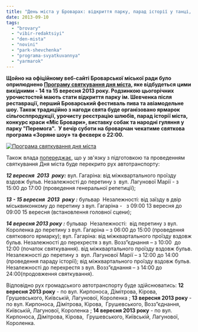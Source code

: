 ```yaml
---
title: "День міста у Броварах: відкриття парку, парад історії у танці, фестиваль пива та авіамодельне шоу"
date: 2013-09-10
tags: 
  - "brovary"
  - "vibir-redaktsiyi"
  - "den-mista"
  - "novini"
  - "park-shevchenka"
  - "programa-svyatkuvannya"
  - "yarmarok"
---
```


**Щойно на офіційному веб-сайті Броварської міської ради було оприлюднено [Програму святкування дня міста](http://docs.pravo-znaty.org.ua/p8985/10.09.2013), яке відбудеться цими вихідними - 14 та 15 вересня 2013 року. Родзинкою цьогорічних урочистостей мають стати відкриття парку ім. Шевченка після реставрації, перший Броварський фестиваль пива та авіамодельне шоу. Також традиційно з нагоди свята буде організовано ярмарок сільгосппродукції, урочисту реєстрацію шлюбів, парад історії міста, конкурс краси «Міс Бровари», виставку собак та народні гуляння у парку "Перемога".  У вечір суботи на броварчан чекатиме святкова програма «Зоряне шоу» та феєверк о 22:00.**

[![Програма святкування дня міста](https://mpz.brovary.org/wp-content/uploads/2013/09/Programa-svyatkuvannya-dnya-mista.jpg)](https://mpz.brovary.org/wp-content/uploads/2013/09/Programa-svyatkuvannya-dnya-mista.jpg)

Також влада [попереджає](http://brovary.kiev.ua/perekrittya-vulits-mіsta-12-15-veresnya-2013-roku), що у зв'язку з підготовкою та проведенням святкування Дня міста буде перекрито рух автотранспорту:

_**12 вересня  2013  року:**_ вул. Гагаріна: від міжквартального проїзду вздовж бульв. Незалежності до перетину з  вул. Лагунової Марії - з 15:00 до 17:00 (проведення генеральної репетиції);

_**13 - 15 вересня  2013  року :**_ бульвар  Незалежності: від заїзду в двір міськвиконкому до перетину з вул. Гагаріна -   з 09:00 13 вересня до 09:00 15 вересня (встановлення головної сцени);

_**14 вересня 2013 року :**_ бульвар  Незалежності:  від перетину з вул. Короленка до перетину з вул. Гагаріна – з 06:00 до 15:00 (проведення святкового ярмарку); вул. Гагаріна: від міжквартального проїзду вздовж бульв. Незалежності до перехрестя з вул. Возз”єднання – з 10:00  до 12:00 (початок святкування). від міжквартального проїзду вздовж бульв. Незалежності до перетину з  вул. Лагунової Марії – з 12:00 до 14:00  (проведення параду історії); від міжквартального проїзду вздовж бульв. Незалежності до перехрестя з вул. Возз”єднання – з 14:00 до 24:00(продовження святкування).

Відповідно рух громадського автотранспорту буде здійснюватись: **12 вересня 2013 року** \- по вул. Кирпоноса, Дімітрова, Кірова,  Грушевського, Київській, Лагунової, Короленка ; **13 вересня 2013 року** - по вул. Кирпоноса, Дімітрова, Кірова,  Грушевського, Возз”єднання, Київській, Лагунової, Короленка ; **14 вересня 2013 року** \- по вул. Кирпоноса, Дімітрова, Кірова,  Грушевського, Київській, Лагунової, Короленка.

